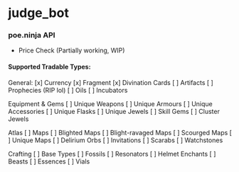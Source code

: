 # judge_bot
 
### poe.ninja API
 - Price Check (Partially working, WIP)

#### Supported Tradable Types:
General:
[x] Currency
[x] Fragment
[x] Divination Cards
[ ] Artifacts
[ ] Prophecies (RIP lol)
[ ] Oils
[ ] Incubators

Equipment & Gems
[ ] Unique Weapons
[ ] Unique Armours
[ ] Unique Accessories
[ ] Unique Flasks
[ ] Unique Jewels
[ ] Skill Gems
[ ] Cluster Jewels

Atlas
[ ] Maps
[ ] Blighted Maps
[ ] Blight-ravaged Maps
[ ] Scourged Maps
[ ] Unique Maps
[ ] Delirium Orbs
[ ] Invitations
[ ] Scarabs
[ ] Watchstones

Crafting
[ ] Base Types
[ ] Fossils
[ ] Resonators
[ ] Helmet Enchants
[ ] Beasts
[ ] Essences
[ ] Vials